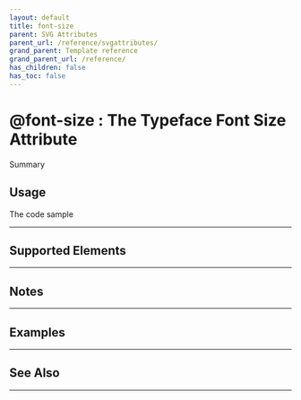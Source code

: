 ```yaml
---
layout: default
title: font-size
parent: SVG Attributes
parent_url: /reference/svgattributes/
grand_parent: Template reference
grand_parent_url: /reference/
has_children: false
has_toc: false
---
```


# @font-size : The Typeface Font Size Attribute

Summary

## Usage

 The code sample

---

## Supported Elements


---

## Notes


---

## Examples


---


## See Also


---

